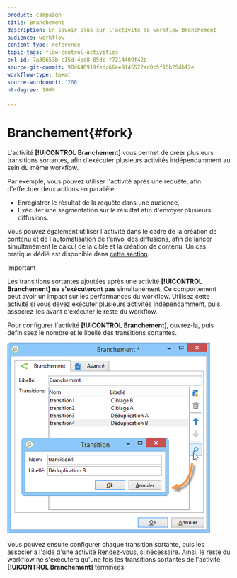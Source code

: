 ```yaml
---
product: campaign
title: Branchement
description: En savoir plus sur l'activité de workflow Branchement
audience: workflow
content-type: reference
topic-tags: flow-control-activities
exl-id: 7a38653b-c15d-4ed8-85dc-f7214409f42b
source-git-commit: 98d646919fedc66ee9145522ad0c5f15b25dbf2e
workflow-type: tm+mt
source-wordcount: '200'
ht-degree: 100%

---
```


# Branchement{#fork}

L&#39;activité **[!UICONTROL Branchement]** vous permet de créer plusieurs transitions sortantes, afin d&#39;exécuter plusieurs activités indépendamment au sein du même workflow.

Par exemple, vous pouvez utiliser l&#39;activité après une requête, afin d&#39;effectuer deux actions en parallèle :

* Enregistrer le résultat de la requête dans une audience,
* Exécuter une segmentation sur le résultat afin d&#39;envoyer plusieurs diffusions.

Vous pouvez également utiliser l&#39;activité dans le cadre de la création de contenu et de l&#39;automatisation de l&#39;envoi des diffusions, afin de lancer simultanément le calcul de la cible et la création de contenu. Un cas pratique dédié est disponible dans [cette section](../../delivery/using/automating-via-workflows.md#creating-the-delivery-and-its-content).

>[!IMPORTANT]
>
>Les transitions sortantes ajoutées après une activité **[!UICONTROL Branchement]** **ne s&#39;exécuteront pas** simultanément. Ce comportement peut avoir un impact sur les performances du workflow. Utilisez cette activité si vous devez exécuter plusieurs activités indépendamment, puis associez-les avant d&#39;exécuter le reste du workflow.

Pour configurer l&#39;activité **[!UICONTROL Branchement]**, ouvrez-la, puis définissez le nombre et le libellé des transitions sortantes.

![](assets/s_user_segmentation_fork.png)

Vous pouvez ensuite configurer chaque transition sortante, puis les associer à l&#39;aide d&#39;une activité [Rendez-vous](../../workflow/using/and-join.md), si nécessaire. Ainsi, le reste du workflow ne s&#39;exécutera qu&#39;une fois les transitions sortantes de l&#39;activité **[!UICONTROL Branchement]** terminées.
